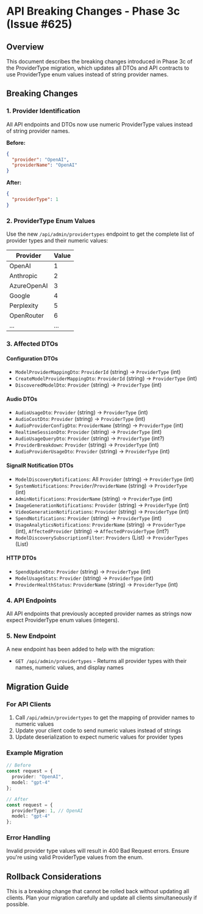 # API Breaking Changes - Phase 3c (Issue #625)

## Overview
This document describes the breaking changes introduced in Phase 3c of the ProviderType migration, which updates all DTOs and API contracts to use ProviderType enum values instead of string provider names.

## Breaking Changes

### 1. Provider Identification
All API endpoints and DTOs now use numeric ProviderType values instead of string provider names.

**Before:**
```json
{
  "provider": "OpenAI",
  "providerName": "OpenAI"
}
```

**After:**
```json
{
  "providerType": 1
}
```

### 2. ProviderType Enum Values
Use the new `/api/admin/providertypes` endpoint to get the complete list of provider types and their numeric values:

| Provider | Value |
|----------|-------|
| OpenAI | 1 |
| Anthropic | 2 |
| AzureOpenAI | 3 |
| Google | 4 |
| Perplexity | 5 |
| OpenRouter | 6 |
| ... | ... |

### 3. Affected DTOs

#### Configuration DTOs
- `ModelProviderMappingDto`: `ProviderId` (string) → `ProviderType` (int)
- `CreateModelProviderMappingDto`: `ProviderId` (string) → `ProviderType` (int)
- `DiscoveredModelDto`: `Provider` (string) → `ProviderType` (int)

#### Audio DTOs
- `AudioUsageDto`: `Provider` (string) → `ProviderType` (int)
- `AudioCostDto`: `Provider` (string) → `ProviderType` (int)
- `AudioProviderConfigDto`: `ProviderName` (string) → `ProviderType` (int)
- `RealtimeSessionDto`: `Provider` (string) → `ProviderType` (int)
- `AudioUsageQueryDto`: `Provider` (string) → `ProviderType` (int?)
- `ProviderBreakdown`: `Provider` (string) → `ProviderType` (int)
- `AudioProviderUsageDto`: `Provider` (string) → `ProviderType` (int)

#### SignalR Notification DTOs
- `ModelDiscoveryNotifications`: All `Provider` (string) → `ProviderType` (int)
- `SystemNotifications`: `Provider`/`ProviderName` (string) → `ProviderType` (int)
- `AdminNotifications`: `ProviderName` (string) → `ProviderType` (int)
- `ImageGenerationNotifications`: `Provider` (string) → `ProviderType` (int)
- `VideoGenerationNotifications`: `Provider` (string) → `ProviderType` (int)
- `SpendNotifications`: `Provider` (string) → `ProviderType` (int)
- `UsageAnalyticsNotifications`: `ProviderName` (string) → `ProviderType` (int), `AffectedProvider` (string) → `AffectedProviderType` (int?)
- `ModelDiscoverySubscriptionFilter`: `Providers` (List<string>) → `ProviderTypes` (List<int>)

#### HTTP DTOs
- `SpendUpdateDto`: `Provider` (string) → `ProviderType` (int)
- `ModelUsageStats`: `Provider` (string) → `ProviderType` (int)
- `ProviderHealthStatus`: `ProviderName` (string) → `ProviderType` (int)

### 4. API Endpoints
All API endpoints that previously accepted provider names as strings now expect ProviderType enum values (integers).

### 5. New Endpoint
A new endpoint has been added to help with the migration:
- `GET /api/admin/providertypes` - Returns all provider types with their names, numeric values, and display names

## Migration Guide

### For API Clients
1. Call `/api/admin/providertypes` to get the mapping of provider names to numeric values
2. Update your client code to send numeric values instead of strings
3. Update deserialization to expect numeric values for provider types

### Example Migration
```typescript
// Before
const request = {
  provider: "OpenAI",
  model: "gpt-4"
};

// After
const request = {
  providerType: 1, // OpenAI
  model: "gpt-4"
};
```

### Error Handling
Invalid provider type values will result in 400 Bad Request errors. Ensure you're using valid ProviderType values from the enum.

## Rollback Considerations
This is a breaking change that cannot be rolled back without updating all clients. Plan your migration carefully and update all clients simultaneously if possible.